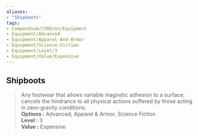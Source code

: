 ```yaml
---
aliases:
- "Shipboots"
tags:
- Compendium/CSRD/en/Equipment
- Equipment/Advanced
- Equipment/Apparel-And-Armor
- Equipment/Science-Fiction
- Equipment/Level/3
- Equipment/Value/Expensive
---
```


  
## Shipboots  
  
>Any footwear that allows variable magnetic adhesion to a surface; cancels the hindrance to all physical actions suffered by those acting in zero-gravity conditions.  
> **Options :** Advanced, Apparel & Armor, Science Fiction  
> **Level :** 3  
> **Value :** Expensive